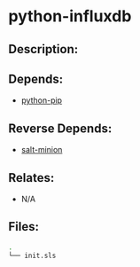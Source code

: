 # python-influxdb

## Description:



## Depends:

  -  [python-pip](/salt/python-pip)

## Reverse Depends:

  -  [salt-minion](/salt/salt-minion)

## Relates:

  -  N/A

## Files:

```bash
.
└── init.sls
```
